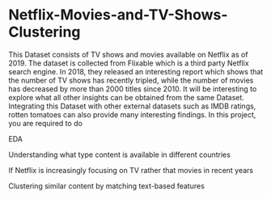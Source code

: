 # Netflix-Movies-and-TV-Shows-Clustering
This Dataset consists of TV shows and movies available on Netflix as of 2019. The dataset is collected from Flixable which is a third party Netflix search engine. In 2018, they released an interesting report which shows that the number of TV shows has recently tripled, while the number of movies has decreased by more than 2000 titles since 2010. It will be interesting to explore what all other insights can be obtained from the same Dataset. Integrating this Dataset with other external datasets such as IMDB ratings, rotten tomatoes can also provide many interesting findings. In this project, you are required to do

EDA

Understanding what type content is available in different countries

If Netflix is increasingly focusing on TV rather that movies in recent years

Clustering similar content by matching text-based features

